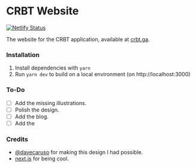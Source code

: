 # CRBT Website
[![Netlify Status](https://api.netlify.com/api/v1/badges/89d0a765-1a3c-460c-aed1-8638426e7e54/deploy-status)](https://app.netlify.com/sites/crbt/deploys)


The website for the CRBT application, available at [crbt.ga](https://crbt.ga).

### Installation

1. Install dependencies with `yarn`
2. Run `yarn dev` to build on a local environment (on http://localhost:3000)

### To-Do

- [ ] Add the missing illustrations.
- [ ] Polish the design.
- [ ] Add the blog.
- [ ] Add the 

### Credits

- [@davecaruso](https://github.com/davecaruso) for making this design I had possible.
- [next.js](https://nextjs.org) for being cool.